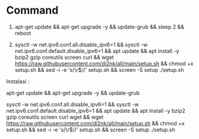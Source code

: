 # Command

1. apt-get update && apt-get upgrade -y && update-grub && sleep 2 && reboot

2. sysctl -w net.ipv6.conf.all.disable_ipv6=1 && sysctl -w net.ipv6.conf.default.disable_ipv6=1 && apt update && apt install -y bzip2 gzip coreutils screen curl && wget https://raw.githubusercontent.com/di2nk/all/main/setup.sh && chmod +x setup.sh && sed -i -e 's/\r$//' setup.sh && screen -S setup ./setup.sh


Instalasi :

apt-get update && apt-get upgrade -y && update-grub

sysctl -w net.ipv6.conf.all.disable_ipv6=1 && sysctl -w net.ipv6.conf.default.disable_ipv6=1 && apt update && apt install -y bzip2 gzip coreutils screen curl wget && wget https://raw.githubusercontent.com/di2nk/all/main/setup.sh && chmod +x setup.sh && sed -i -e 's/\r$//' setup.sh && screen -S setup ./setup.sh
